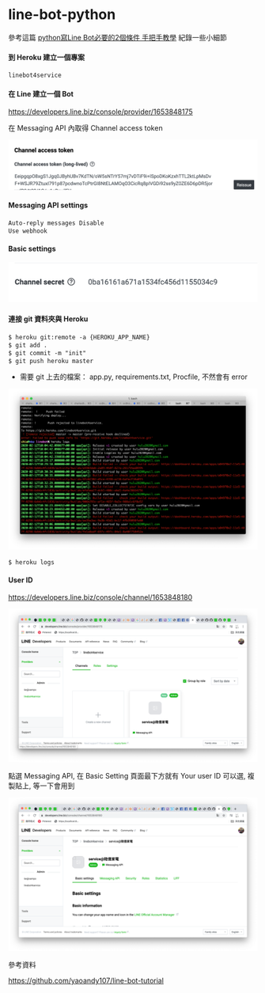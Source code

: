 # line-bot-python

參考這篇 [python寫Line Bot必要的2個條件 手把手教學](https://shareboxnow.com/line-bot-python-part-2/#i) 紀錄一些小細節 

#### 到 Heroku 建立一個專案 

    linebot4service
    
#### 在 Line 建立一個 Bot

https://developers.line.biz/console/provider/1653848175

在 Messaging API 內取得 Channel access token 

![](https://github.com/Charles-Hsu/line-bot-python/blob/master/Channel%20access%20token.png)

#### Messaging API settings

    Auto-reply messages Disable
    Use webhook
    
#### Basic settings

![](https://github.com/Charles-Hsu/line-bot-python/blob/master/Channel%20secret.png)

#### 連接 git 資料夾與 Heroku

    $ heroku git:remote -a {HEROKU_APP_NAME}
    $ git add .
    $ git commit -m "init"
    $ git push heroku master
    
- 需要 git 上去的檔案： app.py, requirements.txt, Procfile, 不然會有 error

![](https://github.com/Charles-Hsu/line-bot-python/blob/master/heroku_push_error.png)

    $ heroku logs
    
    
#### User ID

https://developers.line.biz/console/channel/1653848180

![](https://github.com/Charles-Hsu/line-bot-python/blob/master/Line_Bot_User_ID.png)

點選 Messaging API, 在 Basic Setting 頁面最下方就有 Your user ID 可以選, 複製貼上, 等一下會用到

![](https://github.com/Charles-Hsu/line-bot-python/blob/master/Line_Bot_Basic_Setting.png)

參考資料

https://github.com/yaoandy107/line-bot-tutorial
